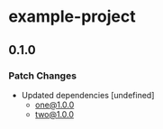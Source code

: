 # example-project

## 0.1.0
### Patch Changes

- Updated dependencies [undefined]
  - one@1.0.0
  - two@1.0.0
